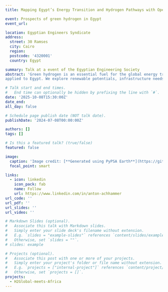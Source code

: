 ```yaml
---
title: Mapping Egypt’s Energy Transition and Hydrogen Pathways with Open-Source Modelling

event: Prospects of green hydrogen in Egypt 
event_url: 

location: Egyptian Engineers Syndicate
address:
  street: 30 Ramses
  city: Cairo
  region:
  postcode: '4320001'
  country: Egypt

summary: Talk at a event of the Egyptian Engineering Society
abstract: 'Green hydrogen is an essential fuel for the global energy transition and has gained increasing attention in recent years. With abundant renewable energy resources, North Africa is well positioned for large-scale hydrogen production. Egypt, in particular, has emerged as a frontrunner, seeking to leverage its industrial base and close trading ties with Europe, a key future offtaker of clean hydrogen. Yet, restructuring Egypt’s energy system to meet both domestic demand and export ambitions poses major challenges – from identifying eligible land and reinforcing the electricity to deploying storage systems and building export hubs. Addressing these challenges requires robust and transparent data. In this talk, we present results from the open-source energy system modelling framework PyPSA-Earth 
applied to Egypt. We explore renewable potentials, infrastructure needs, and investment requirements, while highlighting both co-benefits and trade-offs between national development and participation in the global hydrogen economy. The findings provide guidance for engineers, policymakers, and investors seeking to align infrastructure planning with sustainable energy transition goals.'

# Talk start and end times.
#   End time can optionally be hidden by prefixing the line with `#`.
date: '2025-10-08T15:30:00Z'
date_end: 
all_day: false

# Schedule page publish date (NOT talk date).
publishDate: '2024-07-08T00:00:00Z'

authors: []
tags: []

# Is this a featured talk? (true/false)
featured: false

image:
  caption: 'Image credit: [**Generated using PyPSA Earth**](https://github.com/pypsa-meets-earth/pypsa-earth)'
  focal_point: smart

links:
  - icon: linkedin
    icon_pack: fab
    name: Follow
    url: https://www.linkedin.com/in/anton-achhammer
url_code: ''
url_pdf: ''
url_slides: ''
url_video: ''

# Markdown Slides (optional).
#   Associate this talk with Markdown slides.
#   Simply enter your slide deck's filename without extension.
#   E.g. `slides = "example-slides"` references `content/slides/example-slides.md`.
#   Otherwise, set `slides = ""`.
# slides: example

# Projects (optional).
#   Associate this post with one or more of your projects.
#   Simply enter your project's folder or file name without extension.
#   E.g. `projects = ["internal-project"]` references `content/project/deep-learning/index.md`.
#   Otherwise, set `projects = []`.
projects:
  - H2Global-meets-Africa
---
```


<!-- {{% callout note %}}
Click on the **Slides** button above to view the built-in slides feature.
{{% /callout %}} -->
